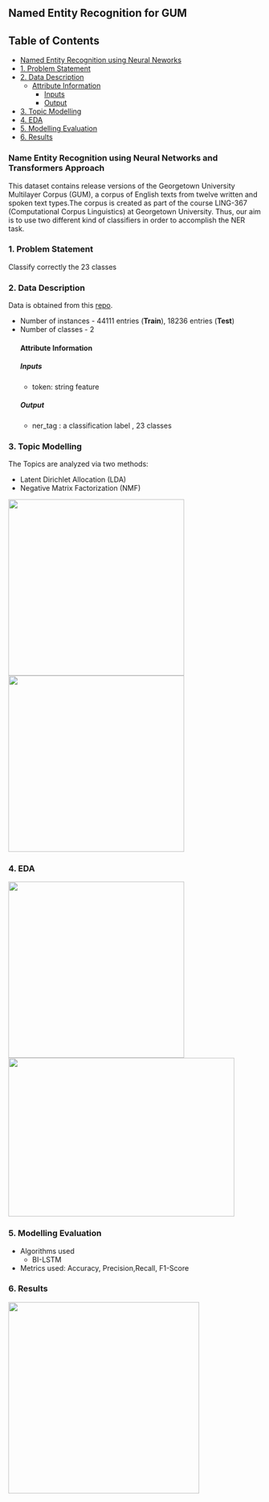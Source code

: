 ## Named Entity Recognition for GUM

## Table of Contents

 - [Named Entity Recognition using Neural Neworks](#named-entity-recognition-using-neural-neworks-and-transformers-approach)
- [1. Problem Statement](#1-problem-statement)
- [2. Data Description](#2-data-description)
  * [Attribute Information](#attribute-information)
    + [Inputs](#inputs)
    + [Output](#output)
- [3. Topic Modelling](#3-topic-modelling)
- [4. EDA](#4-eda)
- [5. Modelling Evaluation](#5-modelling-evaluation)
- [6. Results](#6-results)

### Name Entity Recognition using Neural Networks and Transformers Approach

This dataset contains release versions of the Georgetown University Multilayer Corpus (GUM), a corpus of English texts from twelve written and spoken text types.The corpus is created as part of the course LING-367 (Computational Corpus Linguistics) at Georgetown University.
Thus, our aim is to use two different kind of classifiers in order to accomplish the NER task.

### 1. Problem Statement
Classify correctly the 23 classes

### 2. Data Description
Data is obtained from this [repo](https://github.com/nluninja/nlp_datasets/tree/main/GUM).

- Number of instances - 44111 entries (**Train**), 18236 entries (**Test**)
- Number of classes - 2
  #### Attribute Information
  ##### Inputs
  - token: string feature
  ##### Output
  - ner_tag : a classification label , 23 classes
  
 ###  3.  Topic Modelling
 The Topics are analyzed via two methods:
   - Latent Dirichlet Allocation (LDA)
   - Negative Matrix Factorization (NMF)
   
 <p float="left">
   <img src="https://user-images.githubusercontent.com/103529789/209487141-717f4a28-51ba-410e-b0d8-e21969649e7f.png" width="350"/>
   <img src="https://user-images.githubusercontent.com/103529789/209487263-7ebc8005-9600-436c-bea3-7f81f446df13.png" width="350"/>
   </p>

   
  
 ### 4. EDA
 <p float="left">
  <img src="https://user-images.githubusercontent.com/103529789/209395989-6935edaa-2b24-4890-9b4e-d6d18122496e.png" width="350"/>
  <img src="https://user-images.githubusercontent.com/103529789/209487644-a24931a1-34de-428b-b83b-2834137adab3.png" height='315' width="450"/>
  </p>

  
  
 ### 5. Modelling Evaluation
 - Algorithms used
    - BI-LSTM
 - Metrics used: Accuracy, Precision,Recall, F1-Score
 
  ### 6. Results
  
   <p float="left">
  <img src="https://user-images.githubusercontent.com/103529789/209486618-6ae1d7a5-fd6f-44a9-99c1-e163efd7f4f8.png" width="380"/>
  </p>
